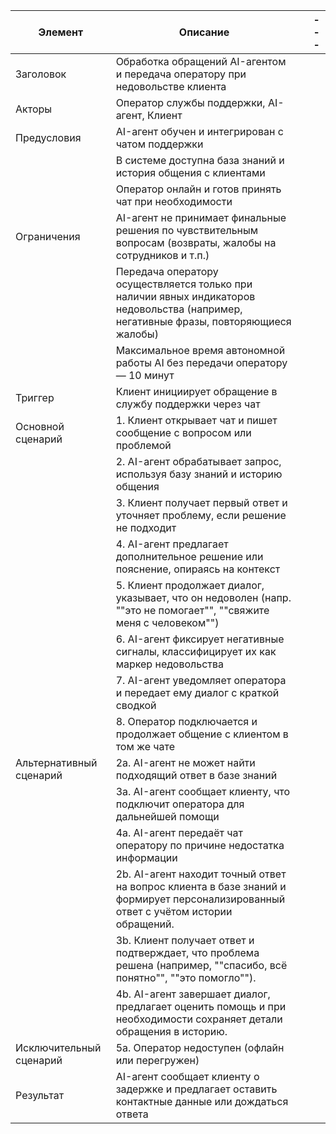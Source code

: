 | Элемент                 | Описание                                                                                                                               |   |---|
|-------------------------|----------------------------------------------------------------------------------------------------------------------------------------|---|---|
| Заголовок               | Обработка обращений AI-агентом и передача оператору при недовольстве клиента                                                           |   |   |
| Акторы                  | Оператор службы поддержки, AI-агент, Клиент                                                                                            |   |   |
| Предусловия             | AI-агент обучен и интегрирован с чатом поддержки                                                                                       |   |   |
|                         | В системе доступна база знаний и история общения с клиентами                                                                           |   |   |
|                         | Оператор онлайн и готов принять чат при необходимости                                                                                  |   |   |
| Ограничения             | AI-агент не принимает финальные решения по чувствительным вопросам (возвраты, жалобы на сотрудников и т.п.)                            |   |   |
|                         | Передача оператору осуществляется только при наличии явных индикаторов недовольства (например, негативные фразы, повторяющиеся жалобы) |   |   |
|                         | Максимальное время автономной работы AI без передачи оператору — 10 минут                                                              |   |   |
| Триггер                 | Клиент инициирует обращение в службу поддержки через чат                                                                               |   |   |
| Основной сценарий       | 1. Клиент открывает чат и пишет сообщение с вопросом или проблемой                                                                     |   |   |
|                         | 2. AI-агент обрабатывает запрос, используя базу знаний и историю общения                                                               |   |   |
|                         | 3. Клиент получает первый ответ и уточняет проблему, если решение не подходит                                                          |   |   |
|                         | 4. AI-агент предлагает дополнительное решение или пояснение, опираясь на контекст                                                      |   |   |
|                         | 5. Клиент продолжает диалог, указывает, что он недоволен (напр. ""это не помогает"", ""свяжите меня с человеком"")                     |   |   |
|                         | 6. AI-агент фиксирует негативные сигналы, классифицирует их как маркер недовольства                                                    |   |   |
|                         | 7. AI-агент уведомляет оператора и передает ему диалог с краткой сводкой                                                               |   |   |
|                         | 8. Оператор подключается и продолжает общение с клиентом в том же чате                                                                 |   |   |
| Альтернативный сценарий | 2а. AI-агент не может найти подходящий ответ в базе знаний                                                                             |   |   |
|                         | 3а. AI-агент сообщает клиенту, что подключит оператора для дальнейшей помощи                                                           |   |   |
|                         | 4а. AI-агент передаёт чат оператору по причине недостатка информации                                                                   |   |   |
|                         | 2b. AI-агент находит точный ответ на вопрос клиента в базе знаний и формирует персонализированный ответ с учётом истории обращений.    |   |   |
|                         | 3b. Клиент получает ответ и подтверждает, что проблема решена (например, ""спасибо, всё понятно"", ""это помогло"").                   |   |   |
|                         | 4b. AI-агент завершает диалог, предлагает оценить помощь и при необходимости сохраняет детали обращения в историю.                     |   |   |
| Исключительный сценарий | 5а. Оператор недоступен (офлайн или перегружен)                                                                                        |   |   |
| Результат               | AI-агент сообщает клиенту о задержке и предлагает оставить контактные данные или дождаться ответа                                      |   |   |
